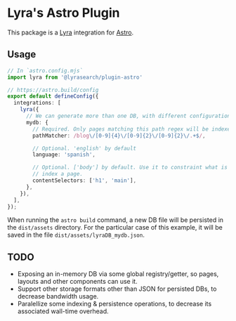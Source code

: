 # Lyra's Astro Plugin

This package is a [Lyra](https://lyrajs.io) integration for
[Astro](https://astro.build).

## Usage

```typescript
// In `astro.config.mjs`
import lyra from '@lyrasearch/plugin-astro'

// https://astro.build/config
export default defineConfig({
  integrations: [
    lyra({
      // We can generate more than one DB, with different configurations
      mydb: {
        // Required. Only pages matching this path regex will be indexed
        pathMatcher: /blog\/[0-9]{4}\/[0-9]{2}\/[0-9]{2}\/.+$/,

        // Optional. 'english' by default
        language: 'spanish',

        // Optional. ['body'] by default. Use it to constraint what is used to
        // index a page.
        contentSelectors: ['h1', 'main'],
      },
    }),
  ],
});
```

When running the `astro build` command, a new DB file will be persisted in the
`dist/assets` directory. For the particular case of this example, it will be
saved in the file `dist/assets/lyraDB_mydb.json`.

## TODO

- Exposing an in-memory DB via some global registry/getter, so pages, layouts
  and other components can use it.
- Support other storage formats other than JSON for persisted DBs, to decrease
  bandwidth usage.
- Paralellize some indexing & persistence operations, to decrease its associated
  wall-time overhead.

